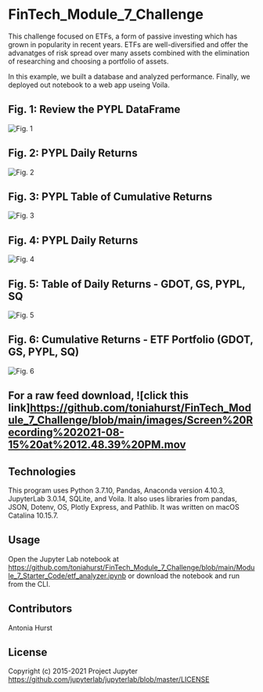 # FinTech_Module_7_Challenge

This challenge focused on ETFs, a form of passive investing which has grown in popularity in recent years. 
ETFs are well-diversified and offer the advanatges of risk spread over many assets combined with the elimination
of researching and choosing a portfolio of assets.

In this example, we built a database and analyzed performance. Finally, we deployed out notebook to a web app useing Voila.

## Fig. 1: Review the PYPL DataFrame

![Fig. 1](https://github.com/toniahurst/FinTech_Module_7_Challenge/blob/main/images/Fig.%201.png)

## Fig. 2: PYPL Daily Returns

![Fig. 2](https://github.com/toniahurst/FinTech_Module_7_Challenge/blob/main/images/Fig.%202.png)

## Fig. 3: PYPL Table of Cumulative Returns

![Fig. 3](https://github.com/toniahurst/FinTech_Module_7_Challenge/blob/main/images/Fig.%203.png)

## Fig. 4: PYPL Daily Returns

![Fig. 4](https://github.com/toniahurst/FinTech_Module_7_Challenge/blob/main/images/Fig.%204.png)

## Fig. 5: Table of Daily Returns - GDOT, GS, PYPL, SQ

![Fig. 5](https://github.com/toniahurst/FinTech_Module_7_Challenge/blob/main/images/Fig.%205.png)

## Fig. 6: Cumulative Returns - ETF Portfolio (GDOT, GS, PYPL, SQ) 

![Fig. 6](https://github.com/toniahurst/FinTech_Module_7_Challenge/blob/main/images/Fig.%206.png)

## For a raw feed download, ![click this link]https://github.com/toniahurst/FinTech_Module_7_Challenge/blob/main/images/Screen%20Recording%202021-08-15%20at%2012.48.39%20PM.mov


## Technologies

This program uses Python 3.7.10, Pandas, Anaconda version 4.10.3, JupyterLab 3.0.14, SQLite, and Voila. It also uses libraries from pandas, JSON, Dotenv, OS, Plotly Express, and Pathlib. It was written on macOS Catalina 10.15.7.

## Usage

Open the Jupyter Lab notebook at https://github.com/toniahurst/FinTech_Module_7_Challenge/blob/main/Module_7_Starter_Code/etf_analyzer.ipynb or download the notebook and run from the CLI.

## Contributors

Antonia Hurst

## License
Copyright (c) 2015-2021 Project Jupyter https://github.com/jupyterlab/jupyterlab/blob/master/LICENSE



